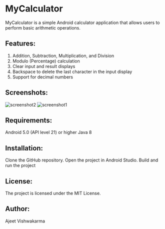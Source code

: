 # MyCalculator

MyCalculator is a simple Android calculator application that allows users to perform basic arithmetic operations.

## Features:
1. Addition, Subtraction, Multiplication, and Division
2. Modulo (Percentage) calculation
3. Clear input and result displays
4. Backspace to delete the last character in the input display
5. Support for decimal numbers
   
## Screenshots:

![screenshot2](https://github.com/Ajeet78/MyCalculator/assets/74188571/349e9248-4d33-43d4-a7a2-99901fa22c92)
![screenshot1](https://github.com/Ajeet78/MyCalculator/assets/74188571/cdc50451-bd73-42e3-b58e-bc3683114b9c)

## Requirements:
Android 5.0 (API level 21) or higher
Java 8

## Installation:
Clone the GitHub repository.
Open the project in Android Studio.
Build and run the project

## License:
The project is licensed under the MIT License.

## Author:
Ajeet Vishwakarma
